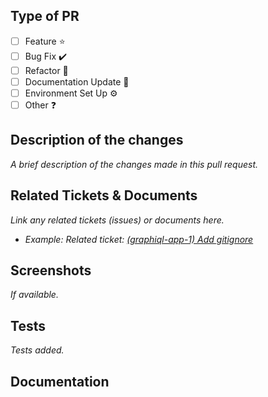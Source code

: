 ## Type of PR

- [ ] Feature ⭐
- [ ] Bug Fix ✔️
- [ ] Refactor 🔨
- [ ] Documentation Update 📝
- [ ] Environment Set Up ⚙️
- [ ] Other ❓

## Description of the changes

_A brief description of the changes made in this pull request._

## Related Tickets & Documents

_Link any related tickets (issues) or documents here._

- _Example: Related ticket: [(graphiql-app-1) Add gitignore](https://github.com/)_

## Screenshots

_If available._

## Tests

_Tests added._

## Documentation
